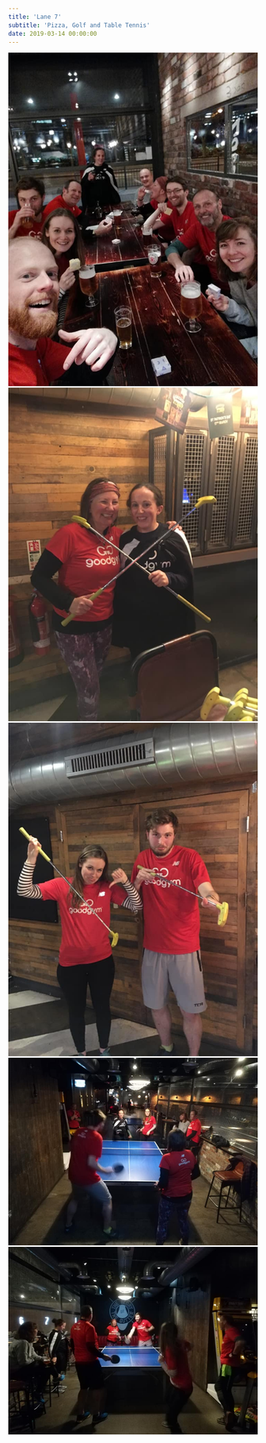 ```yaml
---
title: 'Lane 7'
subtitle: 'Pizza, Golf and Table Tennis'
date: 2019-03-14 00:00:00
---
```


<div class="gallery" data-columns="3">
	<img src="/images/Lane7/Group.jpg">
	<img src="/images/Lane7/Winners.jpg">
	<img src="/images/Lane7/Losers.jpg">
	<img src="/images/Lane7/Table1.jpg">
	<img src="/images/Lane7/Table2.jpg">
</div>